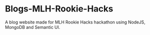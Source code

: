 # Blogs-MLH-Rookie-Hacks

A blog website made for MLH Rookie Hacks hackathon using NodeJS, MongoDB and Semantic UI.
